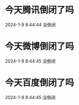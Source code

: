 # 今天腾讯倒闭了吗

2024-1-9 8:44:44 没倒闭

# 今天微博倒闭了吗

2024-1-9 8:44:45 没倒闭

# 今天百度倒闭了吗

2024-1-9 8:44:45 没倒闭

